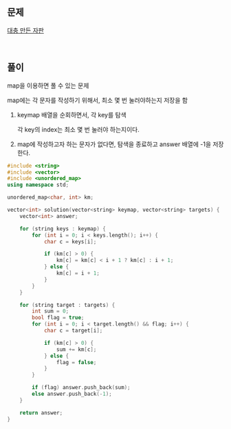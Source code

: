## 문제

[대충 만든 자판](https://school.programmers.co.kr/learn/courses/30/lessons/160586)

<br/>

## 풀이

map을 이용하면 풀 수 있는 문제

map에는 각 문자를 작성하기 위해서, 최소 몇 번 눌러야하는지 저장을 함

1. keymap 배열을 순회하면서, 각 key를 탐색

   각 key의 index는 최소 몇 번 눌러야 하는지이다.

2. map에 작성하고자 하는 문자가 없다면, 탐색을 종료하고 answer 배열에 -1을 저장한다.

```c++
#include <string>
#include <vector>
#include <unordered_map>
using namespace std;

unordered_map<char, int> km;

vector<int> solution(vector<string> keymap, vector<string> targets) {
    vector<int> answer;

    for (string keys : keymap) {
        for (int i = 0; i < keys.length(); i++) {
            char c = keys[i];

            if (km[c] > 0) {
                km[c] = km[c] < i + 1 ? km[c] : i + 1;
            } else {
                km[c] = i + 1;
            }
        }
    }

    for (string target : targets) {
        int sum = 0;
        bool flag = true;
        for (int i = 0; i < target.length() && flag; i++) {
            char c = target[i];

            if (km[c] > 0) {
                sum += km[c];
            } else {
                flag = false;
            }
        }

        if (flag) answer.push_back(sum);
        else answer.push_back(-1);
    }

    return answer;
}
```
